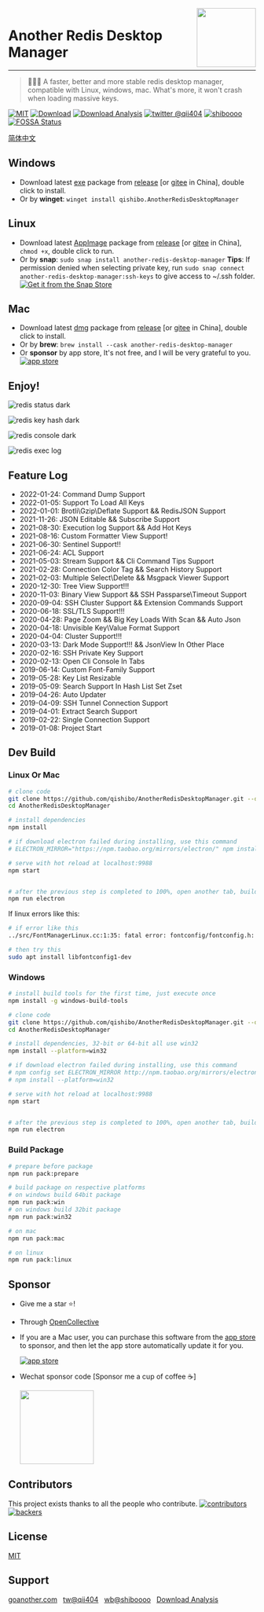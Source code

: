 <img align="right" width="120" src="https://cdn.jsdelivr.net/gh/qishibo/img/ano-square-icon-128.png">

# Another Redis Desktop Manager 

<hr/>

> 🚀🚀🚀 A faster, better and more stable redis desktop manager, compatible with Linux, windows, mac. What's more, it won't crash when loading massive keys.

[![MIT](https://img.shields.io/badge/license-MIT-000000.svg)](LICENSE)
[![Download](https://img.shields.io/github/release/qishibo/AnotherRedisDesktopManager.svg?label=Download)](https://github.com/qishibo/AnotherRedisDesktopManager/releases)
[![Download Analysis](https://img.shields.io/badge/Download-Analysis-blue.svg)](https://qii404.me/github-release-statistics/?repo=/qishibo/AnotherRedisDesktopManager/)
[![twitter @qii404](https://img.shields.io/badge/Twitter-@qii404-blue.svg)](https://twitter.com/qii404)
[![shiboooo](https://img.shields.io/badge/Weibo-@shiboooo-blue.svg)](https://weibo.com/shiboooo?is_hot=1)
[![FOSSA Status](https://app.fossa.com/api/projects/git%2Bgithub.com%2Fqishibo%2FAnotherRedisDesktopManager.svg?type=shield)](https://app.fossa.com/projects/git%2Bgithub.com%2Fqishibo%2FAnotherRedisDesktopManager?ref=badge_shield)


[简体中文](README.zh-CN.md)


## Windows

- Download latest [exe](https://github.com/qishibo/AnotherRedisDesktopManager/releases) package from [release](https://github.com/qishibo/AnotherRedisDesktopManager/releases) [or [gitee](https://gitee.com/qishibo/AnotherRedisDesktopManager/releases) in China], double click to install.
- Or by **winget**: `winget install qishibo.AnotherRedisDesktopManager`

## Linux

- Download latest [AppImage](https://github.com/qishibo/AnotherRedisDesktopManager/releases) package from [release](https://github.com/qishibo/AnotherRedisDesktopManager/releases) [or [gitee](https://gitee.com/qishibo/AnotherRedisDesktopManager/releases) in China], `chmod +x`, double click to run.
 - Or by **snap**: `sudo snap install another-redis-desktop-manager`
 **Tips**: If permission denied when selecting private key, run `sudo snap connect another-redis-desktop-manager:ssh-keys` to give access to ~/.ssh folder.
<br/>[![Get it from the Snap Store](https://snapcraft.io/static/images/badges/en/snap-store-black.svg)](https://snapcraft.io/another-redis-desktop-manager)


## Mac

- Download latest [dmg](https://github.com/qishibo/AnotherRedisDesktopManager/releases) package from [release](https://github.com/qishibo/AnotherRedisDesktopManager/releases) [or [gitee](https://gitee.com/qishibo/AnotherRedisDesktopManager/releases) in China], double click to install.
- Or by **brew**: `brew install --cask another-redis-desktop-manager`
- Or **sponsor** by app store, It's not free, and I will be very grateful to you.
<br/>[![app store](https://cdn.jsdelivr.net/gh/qishibo/img/avail_app_store180.svg)](https://apps.apple.com/app/id1516451072)

<!--
> If **Mac** warning `Another Desktop Manager can't be opened because it is from an unidentified developer`. Open `Settings->Security` and click **`Open Anyway`**

![can't be opened because it is from an unidentified developer](https://cdn.jsdelivr.net/gh/qishibo/img/1630655841115-mac-warning.png)

![Settings->Security Open Anyway](https://cdn.jsdelivr.net/gh/qishibo/img/1630655842331-5d11c4feeaf6f.jpg)
-->

## Enjoy!

![redis status dark](https://cdn.jsdelivr.net/gh/qishibo/img/1630655843497-status.png)

![redis key hash dark](https://cdn.jsdelivr.net/gh/qishibo/img/1630655844559-str.png)

![redis console dark](https://cdn.jsdelivr.net/gh/qishibo/img/1630655846107-cli.png)

![redis exec log](https://cdn.jsdelivr.net/gh/qishibo/img/1630655847740-log.png)


## Feature Log

- 2022-01-24: Command Dump Support
- 2022-01-05: Support To Load All Keys
- 2022-01-01: Brotli\Gzip\Deflate Support && RedisJSON Support
- 2021-11-26: JSON Editable && Subscribe Support
- 2021-08-30: Execution log Support && Add Hot Keys
- 2021-08-16: Custom Formatter View Support!
- 2021-06-30: Sentinel Support!!
- 2021-06-24: ACL Support
- 2021-05-03: Stream Support && Cli Command Tips Support
- 2021-02-28: Connection Color Tag && Search History Support
- 2021-02-03: Multiple Select\Delete && Msgpack Viewer Support
- 2020-12-30: Tree View Support!!!
- 2020-11-03: Binary View Support && SSH Passparse\Timeout Support
- 2020-09-04: SSH Cluster Support && Extension Commands Support
- 2020-06-18: SSL/TLS Support!!!
- 2020-04-28: Page Zoom && Big Key Loads With Scan && Auto Json
- 2020-04-18: Unvisible Key\Value Format Support
- 2020-04-04: Cluster Support!!!
- 2020-03-13: Dark Mode Support!!! && JsonView In Other Place
- 2020-02-16: SSH Private Key Support
- 2020-02-13: Open Cli Console In Tabs
- 2019-06-14: Custom Font-Family Support
- 2019-05-28: Key List Resizable
- 2019-05-09: Search Support In Hash List Set Zset
- 2019-04-26: Auto Updater
- 2019-04-09: SSH Tunnel Connection Support
- 2019-04-01: Extract Search Support
- 2019-02-22: Single Connection Support
- 2019-01-08: Project Start


## Dev Build

### Linux Or Mac

```bash
# clone code
git clone https://github.com/qishibo/AnotherRedisDesktopManager.git --depth=1
cd AnotherRedisDesktopManager

# install dependencies
npm install

# if download electron failed during installing, use this command
# ELECTRON_MIRROR="https://npm.taobao.org/mirrors/electron/" npm install

# serve with hot reload at localhost:9988
npm start


# after the previous step is completed to 100%, open another tab, build up a desktop client
npm run electron
```

If linux errors like this:

```bash
# if error like this
../src/FontManagerLinux.cc:1:35: fatal error: fontconfig/fontconfig.h: No such file or directory

# then try this
sudo apt install libfontconfig1-dev
```


### Windows

``` bash
# install build tools for the first time, just execute once
npm install -g windows-build-tools

# clone code
git clone https://github.com/qishibo/AnotherRedisDesktopManager.git --depth=1
cd AnotherRedisDesktopManager

# install dependencies, 32-bit or 64-bit all use win32
npm install --platform=win32

# if download electron failed during installing, use this command
# npm config set ELECTRON_MIRROR http://npm.taobao.org/mirrors/electron/
# npm install --platform=win32

# serve with hot reload at localhost:9988
npm start


# after the previous step is completed to 100%, open another tab, build up a desktop client
npm run electron
```

### Build Package

```bash
# prepare before package
npm run pack:prepare

# build package on respective platforms
# on windows build 64bit package
npm run pack:win
# on windows build 32bit package
npm run pack:win32

# on mac
npm run pack:mac

# on linux
npm run pack:linux
```

## Sponsor

- Give me a star ⭐!
- Through [OpenCollective](https://opencollective.com/AnotherRedisDesktopManager)
- If you are a Mac user, you can purchase this software from the [app store](https://apps.apple.com/app/id1516451072) to sponsor, and then let the app store automatically update it for you.

  [![app store](https://cdn.jsdelivr.net/gh/qishibo/img/avail_app_store180.svg)](https://apps.apple.com/app/id1516451072)
- Wechat sponsor code [Sponsor me a cup of coffee ☕]

  <img width="150px" src="https://cdn.jsdelivr.net/gh/qishibo/img/202109031655807.jpeg" />


## Contributors

This project exists thanks to all the people who contribute.
[![contributors](https://opencollective.com/AnotherRedisDesktopManager/contributors.svg?width=890&button=false)](https://github.com/qishibo/AnotherRedisDesktopManager/graphs/contributors)
[![backers](https://opencollective.com/AnotherRedisDesktopManager/backers.svg)](https://opencollective.com/AnotherRedisDesktopManager)



## License

[MIT](LICENSE)


## Support

[goanother.com](https://goanother.com/) &nbsp; [tw@qii404](https://twitter.com/qii404) &nbsp; [wb@shiboooo](https://weibo.com/shiboooo?is_hot=1) &nbsp; [Download Analysis](https://qii404.me/github-release-statistics/?repo=/qishibo/AnotherRedisDesktopManager/)

